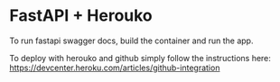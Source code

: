 # FastAPI + Herouko

To run fastapi swagger docs, build the container and run the app.

To deploy with herouko and github simply follow the instructions here: https://devcenter.heroku.com/articles/github-integration